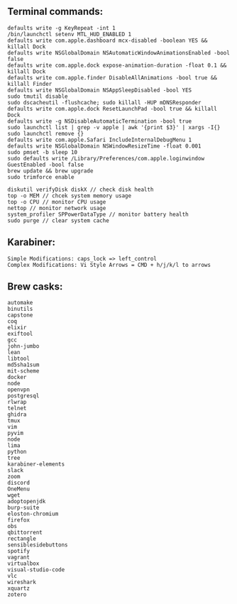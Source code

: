## Terminal commands:
    defaults write -g KeyRepeat -int 1
    /bin/launchctl setenv MTL_HUD_ENABLED 1
    defaults write com.apple.dashboard mcx-disabled -boolean YES && killall Dock
    defaults write NSGlobalDomain NSAutomaticWindowAnimationsEnabled -bool false
    defaults write com.apple.dock expose-animation-duration -float 0.1 && killall Dock
    defaults write com.apple.finder DisableAllAnimations -bool true && killall Finder
    defaults write NSGlobalDomain NSAppSleepDisabled -bool YES
    sudo tmutil disable
    sudo dscacheutil -flushcache; sudo killall -HUP mDNSResponder
    defaults write com.apple.dock ResetLaunchPad -bool true && killall Dock
    defaults write -g NSDisableAutomaticTermination -bool true
    sudo launchctl list | grep -v apple | awk '{print $3}' | xargs -I{} sudo launchctl remove {}
    defaults write com.apple.Safari IncludeInternalDebugMenu 1
    defaults write NSGlobalDomain NSWindowResizeTime -float 0.001
    sudo pmset -b sleep 10
    sudo defaults write /Library/Preferences/com.apple.loginwindow GuestEnabled -bool false
    brew update && brew upgrade
    sudo trimforce enable

    diskutil verifyDisk diskX // check disk health
    top -o MEM // chcek system memory usage
    top -o CPU // monitor CPU usage
    nettop // monitor network usage
    system_profiler SPPowerDataType // monitor battery health
    sudo purge // clear system cache

## Karabiner:
    Simple Modifications: caps_lock => left_control
    Complex Modifications: Vi Style Arrows = CMD + h/j/k/l to arrows
    
## Brew casks:
    automake
    binutils
    capstone
    coq
    elixir
    exiftool
    gcc
    john-jumbo
    lean
    libtool
    md5sha1sum
    mit-scheme
    docker
    node
    openvpn
    postgresql
    rlwrap
    telnet
    ghidra
    tmux
    vim
    pyvim
    node
    lima
    python
    tree
    karabiner-elements
    slack
    zoom
    discord
    OneMenu
    wget
    adoptopenjdk
    burp-suite
    eloston-chromium
    firefox
    obs
    qbittorrent
    rectangle
    sensiblesidebuttons
    spotify
    vagrant
    virtualbox
    visual-studio-code
    vlc
    wireshark
    xquartz
    zotero
